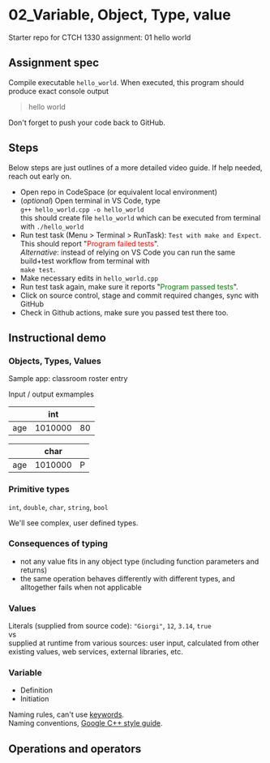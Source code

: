 # 02_Variable, Object, Type, value

Starter repo for CTCH 1330 assignment: 01 hello world

## Assignment spec

Compile executable `hello_world`. When executed, this program should produce exact console output
> hello world

Don't forget to push your code back to GitHub.

## Steps

Below steps are just outlines of a more detailed video guide. If help needed, reach out early on.
- Open repo in CodeSpace (or equivalent local environment)
- (_optional_) Open terminal in VS Code, type
<br />``` g++ hello_world.cpp -o hello_world ```
<br />this should create file `hello_world` which can be executed from terminal with `./hello_world`
- Run test task (Menu > Terminal > RunTask): `Test with make and Expect`. This should report "<span style="color:red">Program failed tests</span>".
<br />_Alternative_: instead of relying on VS Code you can run the same build+test workflow from terminal with <br />```make test```.
- Make necessary edits in `hello_world.cpp`
- Run test task again, make sure it reports "<span style="color:green">Program passed tests</span>".
- Click on source control, stage and commit required changes, sync with GitHub
- Check in Github actions, make sure you passed test there too.

## Instructional demo 

### Objects, Types, Values

Sample app: classroom roster entry

Input / output exmamples


|  | int  |  |
| -- | -- | -- |
| age | 1010000 | 80 |


|  | char  |  |
| -- | -- | -- |
| age | 1010000 | P |

### Primitive types

`int`, `double`, `char`, `string`, `bool`

We'll see complex, user defined types.

### Consequences of typing
- not any value fits in any object type (including function parameters and returns)
- the same operation behaves differently with different types, and alltogether fails when not applicable

### Values

Literals (supplied from source code): `"Giorgi"`, `12`, `3.14`, `true`
<br />vs 
<br />supplied at runtime from various sources: user input, calculated from other existing values, web services, external libraries, etc.

### Variable

- Definition
- Initiation

Naming rules, can't use [keywords](https://en.cppreference.com/w/cpp/keyword).
<br />Naming conventions, [Google C++ style guide](https://google.github.io/styleguide/cppguide.html).

## Operations and operators